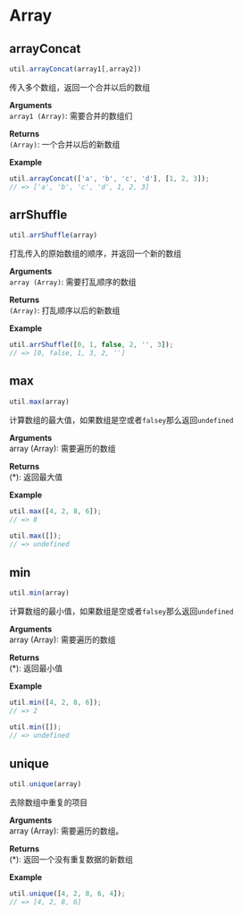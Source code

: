 # Array

## arrayConcat

```js
util.arrayConcat(array1[,array2])
```
传入多个数组，返回一个合并以后的数组

**Arguments**  
  `array1 (Array)`: 需要合并的数组们 

**Returns**  
  `(Array)`: 一个合并以后的新数组

**Example**

```js
util.arrayConcat(['a', 'b', 'c', 'd'], [1, 2, 3]);
// => ['a', 'b', 'c', 'd', 1, 2, 3]
```

## arrShuffle

```js
util.arrShuffle(array)
```
打乱传入的原始数组的顺序，并返回一个新的数组

**Arguments**  
 `array (Array)`: 需要打乱顺序的数组

**Returns**  
`(Array)`: 打乱顺序以后的新数组

**Example**

```js
util.arrShuffle([0, 1, false, 2, '', 3]);
// => [0, false, 1, 3, 2, '']
```

## max

```js
util.max(array)
```
计算数组的最大值，如果数组是空或者`falsey`那么返回`undefined`

**Arguments**  
array (Array): 需要遍历的数组

**Returns**  
(*): 返回最大值

**Example**  
```js
util.max([4, 2, 8, 6]);
// => 8
 
util.max([]);
// => undefined
```

## min

```js
util.min(array)
```
计算数组的最小值，如果数组是空或者`falsey`那么返回`undefined`

**Arguments**  
array (Array): 需要遍历的数组

**Returns**  
(*): 返回最小值

**Example**

```js
util.min([4, 2, 8, 6]);
// => 2
 
util.min([]);
// => undefined
```

## unique

```js
util.unique(array)
```
去除数组中重复的项目

**Arguments**  
array (Array): 需要遍历的数组。

**Returns**  
(*): 返回一个没有重复数据的新数组

**Example**

```js
util.unique([4, 2, 8, 6, 4]);
// => [4, 2, 8, 6]
```
